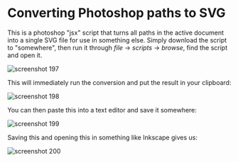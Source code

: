 # Converting Photoshop paths to SVG

This is a photoshop "jsx" script that turns all paths in the active document
into a single SVG file for use in something else. Simply download the script
to "somewhere", then run it through *file* → *scripts* → *browse*, find the
script and open it.

![screenshot 197](https://cloud.githubusercontent.com/assets/177243/13687396/db3b5532-e6cf-11e5-9a50-b151e13b8761.png)

This will immediately run the conversion and put the result in your clipboard:

![screenshot 198](https://cloud.githubusercontent.com/assets/177243/13687406/e9c8dc14-e6cf-11e5-9379-236830b2f953.png)

You can then paste this into a text editor and save it somewhere:

![screenshot 199](https://cloud.githubusercontent.com/assets/177243/13687441/278b73b8-e6d0-11e5-87aa-39d563459e1a.png)

Saving this and opening this in something like Inkscape gives us:

![screenshot 200](https://cloud.githubusercontent.com/assets/177243/13687518/8dcc9968-e6d0-11e5-84c1-ebe3c45c6615.png)

